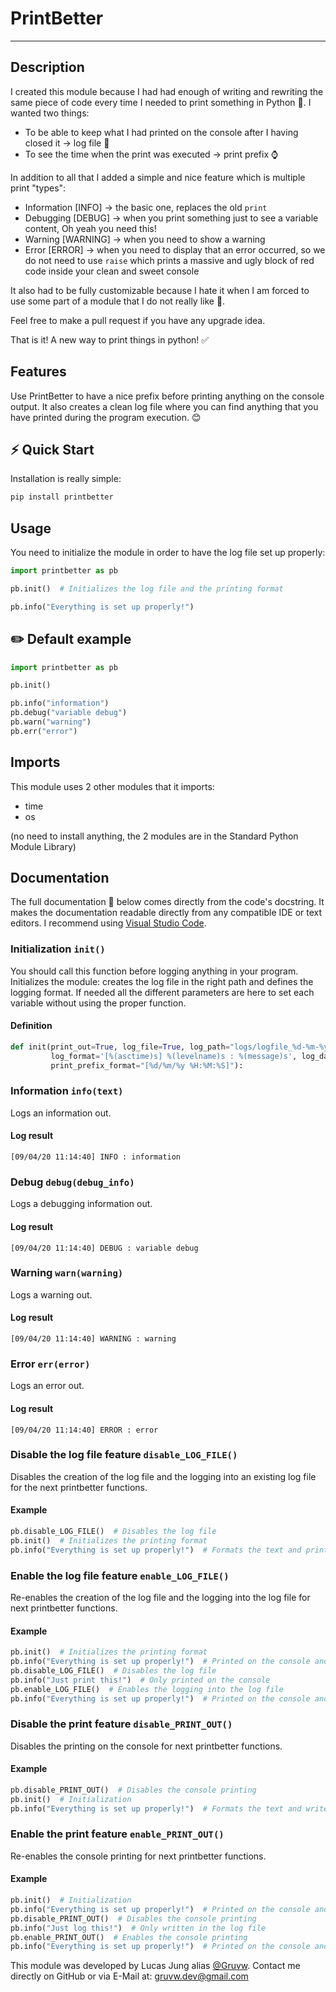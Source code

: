 # PrintBetter

---

## Description

I created this module because I had had enough of writing and rewriting the same piece of code every time I needed to print something in Python 💢.
I wanted two things:

- To be able to keep what I had printed on the console after I having closed it -> log file 📁
- To see the time when the print was executed -> print prefix ⌚️

In addition to all that I added a simple and nice feature which is multiple print "types":

- Information [INFO] -> the basic one, replaces the old `print`
- Debugging [DEBUG] -> when you print something just to see a variable content, Oh yeah you need this!
- Warning [WARNING] -> when you need to show a warning
- Error [ERROR] -> when you need to display that an error occurred, so we do not need to use `raise` which prints a massive and ugly block of red code inside your clean and sweet console

It also had to be fully customizable because I hate it when I am forced to use some part of a module that I do not really like 💯.

Feel free to make a pull request if you have any upgrade idea.

That is it! A new way to print things in python! ✅

## Features

Use PrintBetter to have a nice prefix before printing anything on the console output.
It also creates a clean log file where you can find anything that you have printed during the program execution. 😊

## ⚡️ Quick Start
Installation is really simple:

```bash
pip install printbetter
```

## Usage

You need to initialize the module in order to have the log file set up properly:

```python
import printbetter as pb

pb.init()  # Initializes the log file and the printing format

pb.info("Everything is set up properly!")
```

## ✏️ Default example

```python
import printbetter as pb

pb.init()

pb.info("information")
pb.debug("variable debug")
pb.warn("warning")
pb.err("error")
```

## Imports

This module uses 2 other modules that it imports:

- time
- os

(no need to install anything, the 2 modules are in the Standard Python Module Library)

## Documentation

The full documentation 📄 below comes directly from the code's docstring. It makes the documentation readable directly from any compatible IDE or text editors. I recommend using [Visual Studio Code](https://code.visualstudio.com/).

### Initialization `init()`

You should call this function before logging anything in your program.
Initializes the module: creates the log file in the right path and defines the logging format.
If needed all the different parameters are here to set each variable without using the proper function.

#### Definition

```python
def init(print_out=True, log_file=True, log_path="logs/logfile_%d-%m-%y_%H.%M.%S.log",
         log_format='[%(asctime)s] %(levelname)s : %(message)s', log_date_fmt='%d/%m/%y %H:%M:%S',
         print_prefix_format="[%d/%m/%y %H:%M:%S]"):
```

### Information `info(text)`

Logs an information out.

#### Log result

```log
[09/04/20 11:14:40] INFO : information
```

### Debug `debug(debug_info)`

Logs a debugging information out.

#### Log result

```log
[09/04/20 11:14:40] DEBUG : variable debug
```

### Warning `warn(warning)`

Logs a warning out.

#### Log result

```log
[09/04/20 11:14:40] WARNING : warning
```

### Error `err(error)`

Logs an error out.

#### Log result

```log
[09/04/20 11:14:40] ERROR : error
```

### Disable the log file feature `disable_LOG_FILE()`

Disables the creation of the log file and the logging into an existing log file for the next printbetter functions.

#### Example

```python
pb.disable_LOG_FILE()  # Disables the log file
pb.init()  # Initializes the printing format
pb.info("Everything is set up properly!")  # Formats the text and prints it on the console only
```

### Enable the log file feature `enable_LOG_FILE()`

Re-enables the creation of the log file and the logging into the log file for next printbetter functions.

#### Example

```python
pb.init()  # Initializes the printing format
pb.info("Everything is set up properly!")  # Printed on the console and written in the log file
pb.disable_LOG_FILE()  # Disables the log file
pb.info("Just print this!")  # Only printed on the console
pb.enable_LOG_FILE()  # Enables the logging into the log file
pb.info("Everything is set up properly!")  # Printed on the console and written in the log file
```

### Disable the print feature `disable_PRINT_OUT()`

Disables the printing on the console for next printbetter functions.

#### Example

```python
pb.disable_PRINT_OUT()  # Disables the console printing
pb.init()  # Initialization
pb.info("Everything is set up properly!")  # Formats the text and writes it in the log file only
```

### Enable the print feature `enable_PRINT_OUT()`

Re-enables the console printing for next printbetter functions.

#### Example

```python
pb.init()  # Initialization
pb.info("Everything is set up properly!")  # Printed on the console and written in the log file
pb.disable_PRINT_OUT()  # Disables the console printing
pb.info("Just log this!")  # Only written in the log file
pb.enable_PRINT_OUT()  # Enables the console printing
pb.info("Everything is set up properly!")  # Printed on the console and written in the log file
```

This module was developed by Lucas Jung alias [@Gruvw](https://github.com/gruvw).
Contact me directly on GitHub or via E-Mail at: gruvw.dev@gmail.com
